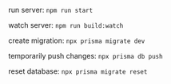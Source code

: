 run server: `npm run start`

watch server: `npm run build:watch`

create migration: `npx prisma migrate dev`

temporarily push changes: `npx prisma db push`

reset database: `npx prisma migrate reset`